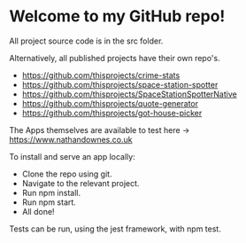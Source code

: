 # Welcome to my GitHub repo!

All project source code is in the src folder. 

Alternatively, all published projects have their own repo's.

* https://github.com/thisprojects/crime-stats
* https://github.com/thisprojects/space-station-spotter
* https://github.com/thisprojects/SpaceStationSpotterNative
* https://github.com/thisprojects/quote-generator
* https://github.com/thisprojects/got-house-picker

The Apps themselves are available to test here -> https://www.nathandownes.co.uk

To install and serve an app locally: 

  * Clone the repo using git.
  * Navigate to the relevant project.
  * Run npm install. 
  * Run npm start.
  * All done!

Tests can be run, using the jest framework,  with npm test. 









